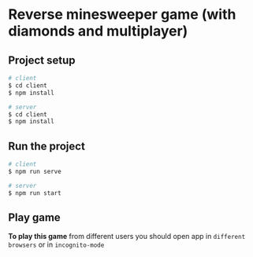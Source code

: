 # Reverse minesweeper game (with diamonds and multiplayer)

## Project setup

```bash
# client
$ cd client
$ npm install

# server
$ cd client
$ npm install
```

## Run the project

```bash
# client
$ npm run serve

# server
$ npm run start
```


## Play game
**To play this game** from different users you should open app in `different browsers` or in `incognito-mode`